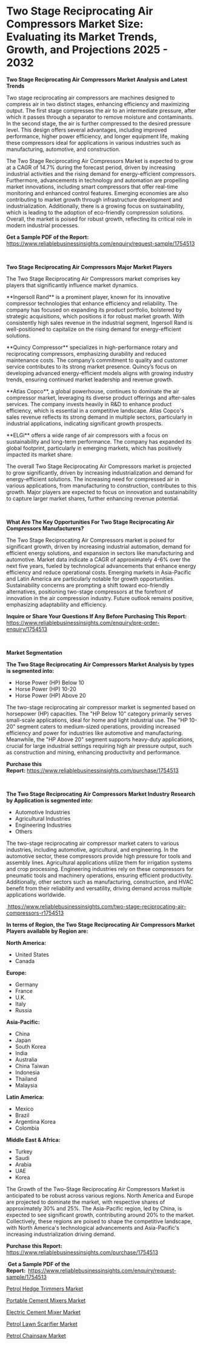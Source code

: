 <p><h1>Two Stage Reciprocating Air Compressors Market Size: Evaluating its Market Trends, Growth, and Projections 2025 - 2032</h1></p><p><strong>Two Stage Reciprocating Air Compressors Market Analysis and Latest Trends</strong></p>
<p><p>Two stage reciprocating air compressors are machines designed to compress air in two distinct stages, enhancing efficiency and maximizing output. The first stage compresses the air to an intermediate pressure, after which it passes through a separator to remove moisture and contaminants. In the second stage, the air is further compressed to the desired pressure level. This design offers several advantages, including improved performance, higher power efficiency, and longer equipment life, making these compressors ideal for applications in various industries such as manufacturing, automotive, and construction.</p><p>The Two Stage Reciprocating Air Compressors Market is expected to grow at a CAGR of 14.7% during the forecast period, driven by increasing industrial activities and the rising demand for energy-efficient compressors. Furthermore, advancements in technology and automation are propelling market innovations, including smart compressors that offer real-time monitoring and enhanced control features. Emerging economies are also contributing to market growth through infrastructure development and industrialization. Additionally, there is a growing focus on sustainability, which is leading to the adoption of eco-friendly compression solutions. Overall, the market is poised for robust growth, reflecting its critical role in modern industrial processes.</p></p>
<p><strong>Get a Sample PDF of the Report:&nbsp;</strong> <a href="https://www.reliablebusinessinsights.com/enquiry/request-sample/1754513?utm_campaign=62&utm_medium=2&utm_source=Github&utm_content=ia&utm_term=18022025&utm_id=two-stage-reciprocating-air-compressors">https://www.reliablebusinessinsights.com/enquiry/request-sample/1754513</a></p>
<p>&nbsp;</p>
<p><strong>Two Stage Reciprocating Air Compressors Major Market Players</strong></p>
<p><p>The Two Stage Reciprocating Air Compressors market comprises key players that significantly influence market dynamics. </p><p>**Ingersoll Rand** is a prominent player, known for its innovative compressor technologies that enhance efficiency and reliability. The company has focused on expanding its product portfolio, bolstered by strategic acquisitions, which positions it for robust market growth. With consistently high sales revenue in the industrial segment, Ingersoll Rand is well-positioned to capitalize on the rising demand for energy-efficient solutions.</p><p>**Quincy Compressor** specializes in high-performance rotary and reciprocating compressors, emphasizing durability and reduced maintenance costs. The company’s commitment to quality and customer service contributes to its strong market presence. Quincy’s focus on developing advanced energy-efficient models aligns with growing industry trends, ensuring continued market leadership and revenue growth.</p><p>**Atlas Copco**, a global powerhouse, continues to dominate the air compressor market, leveraging its diverse product offerings and after-sales services. The company invests heavily in R&D to enhance product efficiency, which is essential in a competitive landscape. Atlas Copco's sales revenue reflects its strong demand in multiple sectors, particularly in industrial applications, indicating significant growth prospects.</p><p>**ELGi** offers a wide range of air compressors with a focus on sustainability and long-term performance. The company has expanded its global footprint, particularly in emerging markets, which has positively impacted its market share.</p><p>The overall Two Stage Reciprocating Air Compressors market is projected to grow significantly, driven by increasing industrialization and demand for energy-efficient solutions. The increasing need for compressed air in various applications, from manufacturing to construction, contributes to this growth. Major players are expected to focus on innovation and sustainability to capture larger market shares, further enhancing revenue potential.</p></p>
<p>&nbsp;</p>
<p><strong>What Are The Key Opportunities For Two Stage Reciprocating Air Compressors Manufacturers?</strong></p>
<p><p>The Two Stage Reciprocating Air Compressors market is poised for significant growth, driven by increasing industrial automation, demand for efficient energy solutions, and expansion in sectors like manufacturing and automotive. Market data indicate a CAGR of approximately 4-6% over the next five years, fueled by technological advancements that enhance energy efficiency and reduce operational costs. Emerging markets in Asia-Pacific and Latin America are particularly notable for growth opportunities. Sustainability concerns are prompting a shift toward eco-friendly alternatives, positioning two-stage compressors at the forefront of innovation in the air compression industry. Future outlook remains positive, emphasizing adaptability and efficiency.</p></p>
<p><strong>Inquire or Share Your Questions If Any Before Purchasing This Report:</strong> <a href="https://www.reliablebusinessinsights.com/enquiry/pre-order-enquiry/1754513?utm_campaign=62&utm_medium=2&utm_source=Github&utm_content=ia&utm_term=18022025&utm_id=two-stage-reciprocating-air-compressors">https://www.reliablebusinessinsights.com/enquiry/pre-order-enquiry/1754513</a></p>
<p>&nbsp;</p>
<p><strong>Market Segmentation</strong></p>
<p><strong>The Two Stage Reciprocating Air Compressors Market Analysis by types is segmented into:</strong></p>
<p><ul><li>Horse Power (HP) Below 10</li><li>Horse Power (HP) 10-20</li><li>Horse Power (HP) Above 20</li></ul></p>
<p><p>The two-stage reciprocating air compressor market is segmented based on horsepower (HP) capacities. The "HP Below 10" category primarily serves small-scale applications, ideal for home and light industrial use. The "HP 10-20" segment caters to medium-sized operations, providing increased efficiency and power for industries like automotive and manufacturing. Meanwhile, the "HP Above 20" segment supports heavy-duty applications, crucial for large industrial settings requiring high air pressure output, such as construction and mining, enhancing productivity and performance.</p></p>
<p><strong>Purchase this Report:&nbsp;</strong><a href="https://www.reliablebusinessinsights.com/purchase/1754513?utm_campaign=62&utm_medium=2&utm_source=Github&utm_content=ia&utm_term=18022025&utm_id=two-stage-reciprocating-air-compressors">https://www.reliablebusinessinsights.com/purchase/1754513</a></p>
<p>&nbsp;</p>
<p><strong>The Two Stage Reciprocating Air Compressors Market Industry Research by Application is segmented into:</strong></p>
<p><ul><li>Automotive Industries</li><li>Agricultural Industries</li><li>Engineering Industries</li><li>Others</li></ul></p>
<p><p>The two-stage reciprocating air compressor market caters to various industries, including automotive, agricultural, and engineering. In the automotive sector, these compressors provide high pressure for tools and assembly lines. Agricultural applications utilize them for irrigation systems and crop processing. Engineering industries rely on these compressors for pneumatic tools and machinery operations, ensuring efficient productivity. Additionally, other sectors such as manufacturing, construction, and HVAC benefit from their reliability and versatility, driving demand across multiple applications worldwide.</p></p>
<p><a href="https://www.reliablebusinessinsights.com/two-stage-reciprocating-air-compressors-r1754513?utm_campaign=62&utm_medium=2&utm_source=Github&utm_content=ia&utm_term=18022025&utm_id=two-stage-reciprocating-air-compressors">&nbsp;https://www.reliablebusinessinsights.com/two-stage-reciprocating-air-compressors-r1754513</a></p>
<p><strong>In terms of Region, the Two Stage Reciprocating Air Compressors Market Players available by Region are:</strong></p>
<p>
    <p> <strong> North America: </strong>
        <ul>
            <li>United States</li>
            <li>Canada</li>
        </ul>
        </p> 
    <p> <strong> Europe: </strong>
        <ul>
            <li>Germany</li>
            <li>France</li>
            <li>U.K.</li>
            <li>Italy</li>
            <li>Russia</li>
        </ul>
        </p> 
    <p> <strong> Asia-Pacific: </strong>
        <ul>
            <li>China</li>
            <li>Japan</li>
            <li>South Korea</li>
            <li>India</li>
            <li>Australia</li>
            <li>China Taiwan</li>
            <li>Indonesia</li>
            <li>Thailand</li>
            <li>Malaysia</li>
        </ul>
        </p> 
    <p> <strong> Latin America: </strong>
        <ul>
            <li>Mexico</li>
            <li>Brazil</li>
            <li>Argentina Korea</li>
            <li>Colombia</li>
        </ul>
        </p> 
    <p> <strong> Middle East & Africa: </strong>
        <ul>
            <li>Turkey</li>
            <li>Saudi</li>
            <li>Arabia</li>
            <li>UAE</li>
            <li>Korea</li>
        </ul>
    </p>
    </p>
<p><p>The Growth of the Two-Stage Reciprocating Air Compressors Market is anticipated to be robust across various regions. North America and Europe are projected to dominate the market, with respective shares of approximately 30% and 25%. The Asia-Pacific region, led by China, is expected to see significant growth, contributing around 20% to the market. Collectively, these regions are poised to shape the competitive landscape, with North America's technological advancements and Asia-Pacific's increasing industrialization driving demand.</p></p>
<p><strong>Purchase this Report: </strong><a href="https://www.reliablebusinessinsights.com/purchase/1754513?utm_campaign=62&utm_medium=2&utm_source=Github&utm_content=ia&utm_term=18022025&utm_id=two-stage-reciprocating-air-compressors">https://www.reliablebusinessinsights.com/purchase/1754513</a></p>
<p>&nbsp;<strong>Get a Sample PDF of the Report:&nbsp;&nbsp;</strong><a href="https://www.reliablebusinessinsights.com/enquiry/request-sample/1754513?utm_campaign=62&utm_medium=2&utm_source=Github&utm_content=ia&utm_term=18022025&utm_id=two-stage-reciprocating-air-compressors">https://www.reliablebusinessinsights.com/enquiry/request-sample/1754513</a></p>
<p><strong></strong></p>
<p><p><a href="https://github.com/vilolakoreni/Market-Research-Report-List-1/blob/main/petrol-hedge-trimmers-market.md?utm_campaign=62&utm_medium=2&utm_source=Github&utm_content=ia&utm_term=18022025&utm_id=two-stage-reciprocating-air-compressors">Petrol Hedge Trimmers Market</a></p><p><a href="https://github.com/rrapajecundi/Market-Research-Report-List-1/blob/main/portable-cement-mixers-market.md?utm_campaign=62&utm_medium=2&utm_source=Github&utm_content=ia&utm_term=18022025&utm_id=two-stage-reciprocating-air-compressors">Portable Cement Mixers Market</a></p><p><a href="https://github.com/miottaredlin79/Market-Research-Report-List-1/blob/main/electric-cement-mixer-market.md?utm_campaign=62&utm_medium=2&utm_source=Github&utm_content=ia&utm_term=18022025&utm_id=two-stage-reciprocating-air-compressors">Electric Cement Mixer Market</a></p><p><a href="https://github.com/paljuhubeyde/Market-Research-Report-List-1/blob/main/petrol-lawn-scarifier-market.md?utm_campaign=62&utm_medium=2&utm_source=Github&utm_content=ia&utm_term=18022025&utm_id=two-stage-reciprocating-air-compressors">Petrol Lawn Scarifier Market</a></p><p><a href="https://github.com/buqjavesora/Market-Research-Report-List-1/blob/main/petrol-chainsaw-market.md?utm_campaign=62&utm_medium=2&utm_source=Github&utm_content=ia&utm_term=18022025&utm_id=two-stage-reciprocating-air-compressors">Petrol Chainsaw Market</a></p></p>